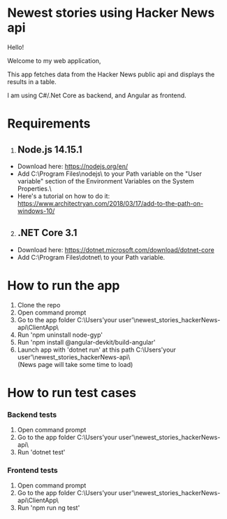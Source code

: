 # Newest stories using Hacker News api

Hello!

Welcome to my web application,

This app fetches data from the Hacker News public api and displays the results in a table.

I am using C#/.Net Core as backend, and Angular as frontend.

# Requirements

1. ## Node.js 14.15.1
* Download here: https://nodejs.org/en/ 
* Add C:\Program Files\nodejs\ to your Path variable on the "User variable" section of the Environment Variables on the System Properties.\
* Here's a tutorial on how to do it: https://www.architectryan.com/2018/03/17/add-to-the-path-on-windows-10/

2. ## .NET Core 3.1&nbsp;
* Download here: https://dotnet.microsoft.com/download/dotnet-core 
* Add C:\Program Files\dotnet\ to your Path variable.
 
# How to run the app

1. Clone the repo
2. Open command prompt
3. Go to the app folder C:\Users\'your user'\newest_stories_hackerNews-api\ClientApp\
4. Run 'npm uninstall node-gyp'
5. Run 'npm install @angular-devkit/build-angular'
6. Launch app with 'dotnet run' at this path C:\Users\'your user'\newest_stories_hackerNews-api\ \
(News page will take some time to load)

# How to run test cases

### Backend tests
1. Open command prompt
2. Go to the app folder C:\Users\'your user'\newest_stories_hackerNews-api\
3. Run 'dotnet test'

### Frontend tests
1. Open command prompt
2. Go to the app folder C:\Users\'your user'\newest_stories_hackerNews-api\ClientApp\
3. Run 'npm run ng test'


